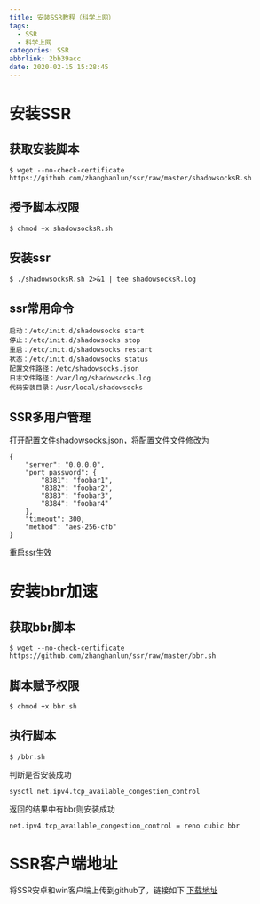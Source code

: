 ```yaml
---
title: 安装SSR教程（科学上网）
tags:
  - SSR
  - 科学上网
categories: SSR
abbrlink: 2bb39acc
date: 2020-02-15 15:28:45
---
```


# 安装SSR
## 获取安装脚本
<!-- more -->
```shell
$ wget --no-check-certificate https://github.com/zhanghanlun/ssr/raw/master/shadowsocksR.sh
```
## 授予脚本权限
```shell
$ chmod +x shadowsocksR.sh
```
## 安装ssr
```shell
$ ./shadowsocksR.sh 2>&1 | tee shadowsocksR.log
```
## ssr常用命令

```shell
启动：/etc/init.d/shadowsocks start
停止：/etc/init.d/shadowsocks stop
重启：/etc/init.d/shadowsocks restart
状态：/etc/init.d/shadowsocks status
配置文件路径：/etc/shadowsocks.json
日志文件路径：/var/log/shadowsocks.log
代码安装目录：/usr/local/shadowsocks
```
## SSR多用户管理
打开配置文件shadowsocks.json，将配置文件文件修改为
```
{
    "server": "0.0.0.0",
    "port_password": {
        "8381": "foobar1",
        "8382": "foobar2",
        "8383": "foobar3",
        "8384": "foobar4"
    },
    "timeout": 300,
    "method": "aes-256-cfb"
}
```
重启ssr生效

# 安装bbr加速
## 获取bbr脚本
```shell
$ wget --no-check-certificate https://github.com/zhanghanlun/ssr/raw/master/bbr.sh
```
## 脚本赋予权限
```shell
$ chmod +x bbr.sh
```
## 执行脚本
```shell
$ /bbr.sh
```
判断是否安装成功
```shell
sysctl net.ipv4.tcp_available_congestion_control
```
返回的结果中有bbr则安装成功
```shell
net.ipv4.tcp_available_congestion_control = reno cubic bbr
```
# SSR客户端地址
将SSR安卓和win客户端上传到github了，链接如下
[下载地址](https://github.com/zhanghanlun/ssr)